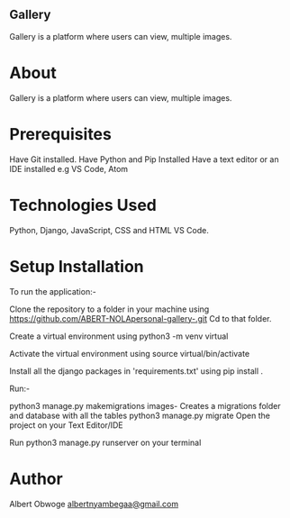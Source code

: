 ## Gallery
Gallery is a platform where users can view, multiple images.
# About
Gallery is a platform where users can view, multiple images.

# Prerequisites
Have Git installed.
Have Python and Pip Installed
Have a text editor or an IDE installed e.g VS Code, Atom
# Technologies Used
Python, Django, JavaScript, CSS and HTML
VS Code.
# Setup Installation
To run the application:-

Clone the repository to a folder in your machine using https://github.com/ABERT-NOLApersonal-gallery-.git
Cd to that folder.

Create a virtual environment using python3 -m venv virtual

Activate the virtual environment using source virtual/bin/activate

Install all the django packages in 'requirements.txt' using pip install <package-name>.

Run:-

python3 manage.py makemigrations images- Creates a migrations folder and database with all the tables
python3 manage.py migrate
Open the project on your Text Editor/IDE

Run python3 manage.py runserver on your terminal

# Author
Albert Obwoge
albertnyambegaa@gmail.com



